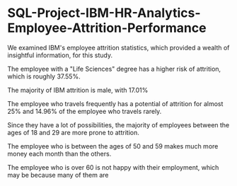 # SQL-Project-IBM-HR-Analytics-Employee-Attrition-Performance

We examined IBM's employee attrition statistics, which provided a wealth of insightful information, for this study.

The employee with a "Life Sciences" degree has a higher risk of attrition, which is roughly 37.55%.

The majority of IBM attrition is male, with 17.01%

The employee who travels frequently has a potential of attrition for almost 25% and 14.96% of the employee who travels rarely.

Since they have a lot of possibilities, the majority of employees between the ages of 18 and 29 are more prone to attrition.

The employee who is between the ages of 50 and 59 makes much more money each month than the others.

The employee who is over 60 is not happy with their employment, which may be because many of them are
